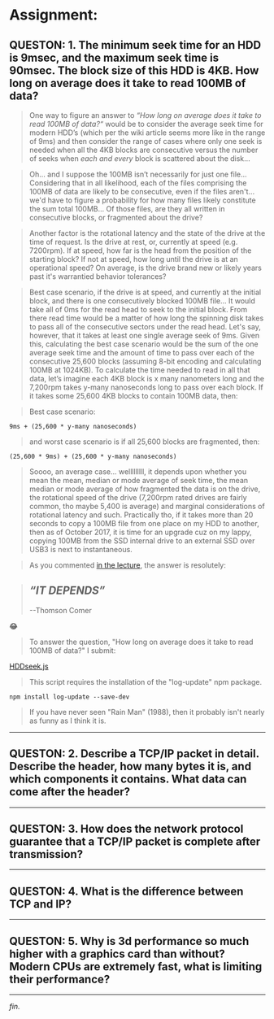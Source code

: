 # Assignment:

## QUESTON: 1. The minimum seek time for an HDD is 9msec, and the maximum seek time is 90msec. The block size of this HDD is 4KB. How long on average does it take to read 100MB of data?

> One way to figure an answer to *“How long on average does it take to read 100MB of data?“* would be to consider the average seek time for modern HDD’s (which per the wiki article seems more like in the range of 9ms) and then consider the range of cases where only one seek is needed when all the 4KB blocks are consecutive versus the number of seeks when *each and every* block is scattered about the disk…

> Oh... and I suppose the 100MB isn’t necessarily for just one file... Considering that in all likelihood, each of the files comprising the 100MB of data are likely to be consecutive, even if the files aren't... we'd have to figure a probability for how many files likely constitute the sum total 100MB... Of those files, are they all written in consecutive blocks, or fragmented about the drive?

> Another factor is the rotational latency and the state of the drive at the time of request. Is the drive at rest, or, currently at speed (e.g. 7200rpm). If at speed, how far is the head from the position of the starting block? If not at speed, how long until the drive is at an operational speed? On average, is the drive brand new or likely years past it's warrantied behavior tolerances?

> Best case scenario, if the drive is at speed, and currently at the initial block, and there is one consecutively blocked 100MB file... It would take all of 0ms for the read head to seek to the initial block. From there read time would be a matter of how long the spinning disk takes to pass all of the consecutive sectors under the read head. Let's say, however, that it takes at least one single average seek of 9ms. Given this, calculating the best case scenario would be the sum of the one average seek time and the amount of time to pass over each of the consecutive 25,600 blocks (assuming 8-bit encoding and calculating 100MB at 1024KB). To calculate the time needed to read in all that data, let’s imagine each 4KB block is x many nanometers long and the 7,200rpm takes y-many nanoseconds long to pass over each block. If it takes some 25,600 4KB blocks to contain 100MB data, then:

> Best case scenario:

`9ms + (25,600 * y-many nanoseconds)`

> and worst case scenario is if all 25,600 blocks are fragmented, then:

`(25,600 * 9ms) + (25,600 * y-many nanoseconds)`

> Soooo, an average case... welllllllll, it depends upon whether you mean the mean, median or mode average of seek time, the mean median or mode average of how fragmented the data is on the drive, the rotational speed of the drive (7,200rpm rated drives are fairly common, tho maybe 5,400 is average) and marginal considerations of rotational latency and such. Practically tho, if it takes more than 20 seconds to copy a 100MB file from one place on my HDD to another, then as of October 2017, it is time for an upgrade cuz on my lappy, copying 100MB from the SSD internal drive to an external SSD over USB3 is next to instantaneous.

> As you commented [in the lecture](https://youtu.be/_ivSbOPoJNk?=49m47s), the answer is resolutely:

> *“IT DEPENDS”*
> --
> --Thomson Comer

:joy:

> To answer the question, "How long on average does it take to read 100MB of data?" I submit:

[HDDseek.js](HDDseek.js)

> This script requires the installation of the "log-update" npm package.

`npm install log-update --save-dev`

> If you have never seen "Rain Man" (1988), then it probably isn't nearly as funny as I think it is.

***
## QUESTON: 2. Describe a TCP/IP packet in detail. Describe the header, how many bytes it is, and which components it contains. What data can come after the header?

***
## QUESTON: 3. How does the network protocol guarantee that a TCP/IP packet is complete after transmission?

***
## QUESTON: 4. What is the difference between TCP and IP?

***
## QUESTON: 5. Why is 3d performance so much higher with a graphics card than without? Modern CPUs are extremely fast, what is limiting their performance?

***
*fin.*
